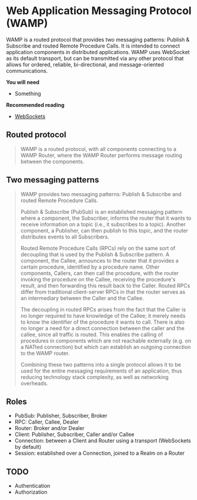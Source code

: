 # Web Application Messaging Protocol (WAMP)

WAMP is a routed protocol that provides two messaging patterns: Publish &
Subscribe and routed Remote Procedure Calls. It is intended to connect
application components in distributed applications. WAMP uses WebSocket as its
default transport, but can be transmitted via any other protocol that allows for
ordered, reliable, bi-directional, and message-oriented communications.

<!-- slide-include ../../BANNER.md -->

**You will need**

* Something

**Recommended reading**

* [WebSockets](../ws/)

<!-- START doctoc -->
<!-- END doctoc -->



## Routed protocol

> WAMP is a routed protocol, with all components connecting to a WAMP Router,
> where the WAMP Router performs message routing between the components.

## Two messaging patterns

> WAMP provides two messaging patterns: Publish & Subscribe and routed Remote
> Procedure Calls.
>
> Publish & Subscribe (PubSub) is an established messaging pattern where a
> component, the Subscriber, informs the router that it wants to receive
> information on a topic (i.e., it subscribes to a topic). Another component, a
> Publisher, can then publish to this topic, and the router distributes events
> to all Subscribers.
>
> Routed Remote Procedure Calls (RPCs) rely on the same sort of decoupling that
> is used by the Publish & Subscribe pattern. A component, the Callee, announces
> to the router that it provides a certain procedure, identified by a procedure
> name. Other components, Callers, can then call the procedure, with the router
> invoking the procedure on the Callee, receiving the procedure's result, and
> then forwarding this result back to the Caller. Routed RPCs differ from
> traditional client-server RPCs in that the router serves as an intermediary
> between the Caller and the Callee.
>
> The decoupling in routed RPCs arises from the fact that the Caller is no
> longer required to have knowledge of the Callee; it merely needs to know the
> identifier of the procedure it wants to call. There is also no longer a need
> for a direct connection between the caller and the callee, since all traffic
> is routed. This enables the calling of procedures in components which are not
> reachable externally (e.g. on a NATted connection) but which can establish an
> outgoing connection to the WAMP router.
>
> Combining these two patterns into a single protocol allows it to be used for
> the entire messaging requirements of an application, thus reducing technology
> stack complexity, as well as networking overheads.

## Roles

* PubSub: Publisher, Subscriber, Broker
* RPC: Caller, Callee, Dealer
* Router: Broker and/or Dealer
* Client: Publisher, Subscriber, Caller and/or Callee
* Connection: between a Client and Router using a transport (WebSockets by default)
* Session: established over a Connection, joined to a Realm on a Router



## TODO

* Authentication
* Authorization